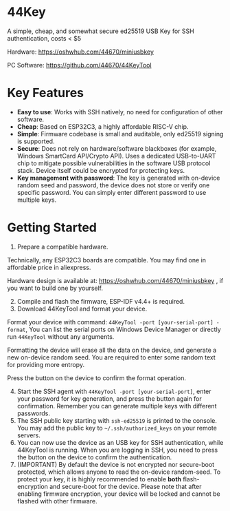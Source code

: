 # 44Key
A simple, cheap, and somewhat secure ed25519 USB Key for SSH authentication, costs &lt; $5

Hardware: https://oshwhub.com/44670/miniusbkey

PC Software: https://github.com/44670/44KeyTool

# Key Features
- **Easy to use**: Works with SSH natively, no need for configuration of other software.
- **Cheap**: Based on ESP32C3, a highly affordable RISC-V chip. 
- **Simple**: Firmware codebase is small and auditable, only ed25519 signing is supported.
- **Secure**: Does not rely on hardware/software blackboxes (for example, Windows SmartCard API/Crypto API). Uses a dedicated USB-to-UART chip to mitigate possible vulnerabilities in the software USB protocol stack. Device itself could be encrypted for protecting keys.
- **Key management with password**: The key is generated with on-device random seed and password, the device does not store or verify one specific password. You can simply enter different password to use multiple keys.

# Getting Started
1. Prepare a compatible hardware.

Technically, any ESP32C3 boards are compatible. You may find one in affordable price in aliexpress.

Hardware design is available at: https://oshwhub.com/44670/miniusbkey , if you want to build one by yourself.

2. Compile and flash the firmware, ESP-IDF v4.4+ is required.
3. Download 44KeyTool and format your device.

Format your device with command: `44KeyTool -port [your-serial-port] -format`, You can list the serial ports on Windows Device Manager or directly run `44KeyTool` without any arguments.

Formatting the device will erase all the data on the device, and generate a new on-device random seed. You are required to enter some random text for providing more entropy.

Press the button on the device to confirm the format operation.

4. Start the SSH agent with `44KeyTool -port [your-serial-port]`, enter your password for key generation, and press the button again for confirmation. Remember you can generate multiple keys with different passwords. 
5. The SSH public key starting with `ssh-ed25519` is printed to the console. You may add the public key to `~/.ssh/authorized_keys` on your remote servers.
6. You can now use the device as an USB key for SSH authentication, while 44KeyTool is running. When you are logging in SSH, you need to press the button on the device to confirm the authentication.
7. (IMPORTANT) By default the device is not encrypted nor secure-boot protected, which allows anyone to read the on-device random-seed. To protect your key, it is highly recommended to enable **both** flash-encryption and secure-boot for the device. Please note that after enabling firmware encryption, your device will be locked and cannot be flashed with other firmware.



